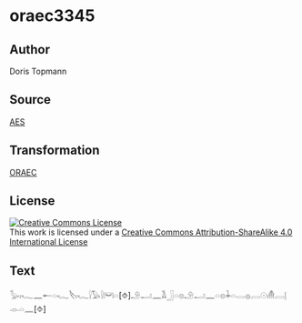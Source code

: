 # oraec3345

## Author

Doris Topmann

## Source

[AES](https://github.com/simondschweitzer/aes)

## Transformation

[ORAEC](https://oraec.github.io/)

## License

<a rel="license" href="http://creativecommons.org/licenses/by-sa/4.0/"><img alt="Creative Commons License" style="border-width:0" src="https://i.creativecommons.org/l/by-sa/4.0/88x31.png" /></a><br />This work is licensed under a <a rel="license" href="http://creativecommons.org/licenses/by-sa/4.0/">Creative Commons Attribution-ShareAlike 4.0 International License</a>

## Text

𓅭𓏤𓆑𓈖𓄡𓏏𓆑𓌸𓏤𓆑𓍛𓅃𓍛𓋞𓏏[⯑]𓄂𓂝𓈖𓌥𓃀𓏏𓊖𓄂𓂝𓈖𓏏𓊖𓇓𓏏𓂋𓐍𓐙𓇳𓏤𓄟𓐙𓊤𓁹𓏏𓈖[⯑]<br>
